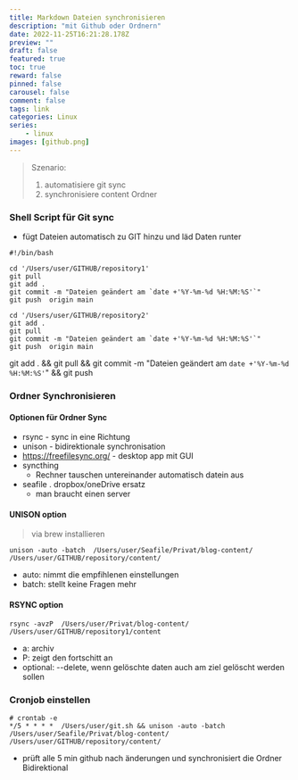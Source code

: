 ```yaml
---
title: Markdown Dateien synchronisieren
description: "mit Github oder Ordnern"
date: 2022-11-25T16:21:28.178Z
preview: ""
draft: false
featured: true
toc: true
reward: false
pinned: false
carousel: false
comment: false
tags: link
categories: Linux
series:
    - linux
images: [github.png]
---
```


> Szenario: 
> 1. automatisiere git sync
> 2. synchronisiere content Ordner


### Shell Script für Git sync
- fügt Dateien automatisch zu GIT hinzu und läd Daten runter

```shell
#!/bin/bash

cd '/Users/user/GITHUB/repository1'
git pull
git add .
git commit -m "Dateien geändert am `date +'%Y-%m-%d %H:%M:%S'`"
git push  origin main

cd '/Users/user/GITHUB/repository2'
git add .
git pull
git commit -m "Dateien geändert am `date +'%Y-%m-%d %H:%M:%S'`"
git push  origin main
```
git add . && git pull && git commit -m "Dateien geändert am `date +'%Y-%m-%d %H:%M:%S'`" && git push 

### Ordner Synchronisieren
#### Optionen für Ordner Sync
- rsync - sync in eine Richtung
- unison - bidirektionale synchronisation
- https://freefilesync.org/ - desktop app mit GUI
- syncthing
    - Rechner tauschen untereinander automatisch datein aus
- seafile . dropbox/oneDrive ersatz
    - man braucht einen server

#### UNISON option
> via brew installieren

```shell
unison -auto -batch  /Users/user/Seafile/Privat/blog-content/  /Users/user/GITHUB/repository/content/
```
- auto: nimmt die empfihlenen einstellungen
- batch: stellt keine Fragen mehr

#### RSYNC option
```shell
rsync -avzP  /Users/user/Privat/blog-content/   /Users/user/GITHUB/repository1/content
```
- a: archiv
- P: zeigt den fortschitt an
- optional: --delete, wenn gelöschte daten auch am ziel gelöscht werden sollen


### Cronjob einstellen

```shell
# crontab -e
*/5 * * * *  /Users/user/git.sh && unison -auto -batch  /Users/user/Seafile/Privat/blog-content/  /Users/user/GITHUB/repository/content/
```
- prüft alle 5 min github nach änderungen und synchronisiert die Ordner Bidirektional
